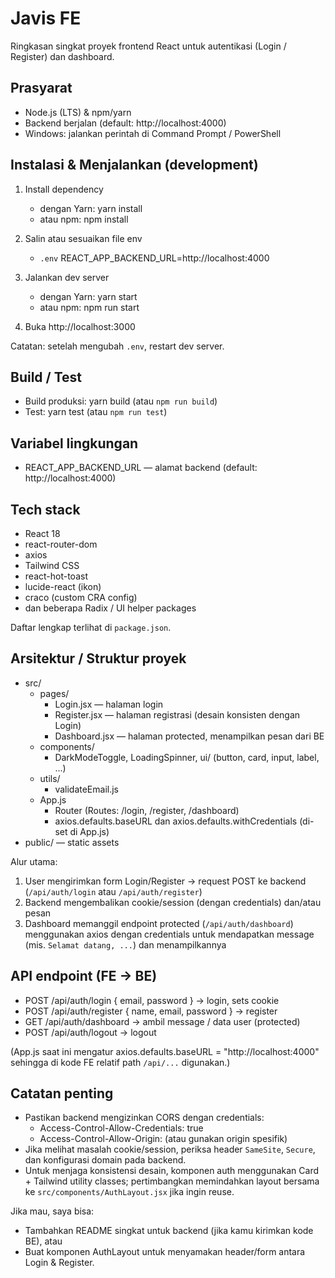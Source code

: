 # Javis FE

Ringkasan singkat proyek frontend React untuk autentikasi (Login / Register) dan dashboard.

## Prasyarat

- Node.js (LTS) & npm/yarn
- Backend berjalan (default: http://localhost:4000)
- Windows: jalankan perintah di Command Prompt / PowerShell

## Instalasi & Menjalankan (development)

1. Install dependency

   - dengan Yarn:
     yarn install
   - atau npm:
     npm install

2. Salin atau sesuaikan file env

   - `.env`
     REACT_APP_BACKEND_URL=http://localhost:4000

3. Jalankan dev server

   - dengan Yarn:
     yarn start
   - atau npm:
     npm run start

4. Buka http://localhost:3000

Catatan: setelah mengubah `.env`, restart dev server.

## Build / Test

- Build produksi:
  yarn build
  (atau `npm run build`)
- Test:
  yarn test
  (atau `npm run test`)

## Variabel lingkungan

- REACT_APP_BACKEND_URL — alamat backend (default: http://localhost:4000)

## Tech stack

- React 18
- react-router-dom
- axios
- Tailwind CSS
- react-hot-toast
- lucide-react (ikon)
- craco (custom CRA config)
- dan beberapa Radix / UI helper packages

Daftar lengkap terlihat di `package.json`.

## Arsitektur / Struktur proyek

- src/
  - pages/
    - Login.jsx — halaman login
    - Register.jsx — halaman registrasi (desain konsisten dengan Login)
    - Dashboard.jsx — halaman protected, menampilkan pesan dari BE
  - components/
    - DarkModeToggle, LoadingSpinner, ui/ (button, card, input, label, ...)
  - utils/
    - validateEmail.js
  - App.js
    - Router (Routes: /login, /register, /dashboard)
    - axios.defaults.baseURL dan axios.defaults.withCredentials (di-set di App.js)
- public/ — static assets

Alur utama:

1. User mengirimkan form Login/Register → request POST ke backend (`/api/auth/login` atau `/api/auth/register`)
2. Backend mengembalikan cookie/session (dengan credentials) dan/atau pesan
3. Dashboard memanggil endpoint protected (`/api/auth/dashboard`) menggunakan axios dengan credentials untuk mendapatkan message (mis. `Selamat datang, ...`) dan menampilkannya

## API endpoint (FE -> BE)

- POST /api/auth/login { email, password } → login, sets cookie
- POST /api/auth/register { name, email, password } → register
- GET /api/auth/dashboard → ambil message / data user (protected)
- POST /api/auth/logout → logout

(App.js saat ini mengatur axios.defaults.baseURL = "http://localhost:4000" sehingga di kode FE relatif path `/api/...` digunakan.)

## Catatan penting

- Pastikan backend mengizinkan CORS dengan credentials:
  - Access-Control-Allow-Credentials: true
  - Access-Control-Allow-Origin: <origin FE> (atau gunakan origin spesifik)
- Jika melihat masalah cookie/session, periksa header `SameSite`, `Secure`, dan konfigurasi domain pada backend.
- Untuk menjaga konsistensi desain, komponen auth menggunakan Card + Tailwind utility classes; pertimbangkan memindahkan layout bersama ke `src/components/AuthLayout.jsx` jika ingin reuse.

Jika mau, saya bisa:

- Tambahkan README singkat untuk backend (jika kamu kirimkan kode BE), atau
- Buat komponen AuthLayout untuk menyamakan header/form antara Login & Register.
